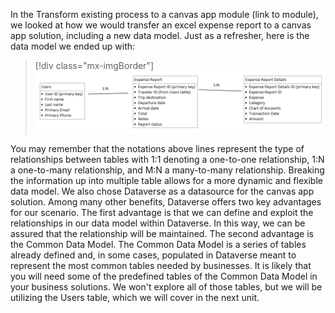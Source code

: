 In the Transform existing process to a canvas app module (link to module), we looked at how we would transfer an excel expense report to a canvas app solution, including a new data model. Just as a refresher, here is the data model we ended up with:

> [!div class="mx-imgBorder"]
> [![Screenshot of a data model showing the relationship between the Users, Expense Report and Expense Report Details.](../media/1-expense-data-model.png)](../media/1-expense-data-model.png#lightbox)

You may remember that the notations above lines represent the type of relationships between tables with 1:1 denoting a one-to-one relationship, 1:N a one-to-many relationship, and M:N a many-to-many relationship. Breaking the information up into multiple table allows for a more dynamic and flexible data model. We also chose Dataverse as a datasource for the canvas app solution. Among many other benefits, Dataverse offers two key advantages for our scenario. The first advantage is that we can define and exploit the relationships in our data model within Dataverse. In this way, we can be assured that the relationship will be maintained. The second advantage is the Common Data Model. The Common Data Model is a series of tables already defined and, in some cases, populated in Dataverse meant to represent the most common tables needed by businesses. It is likely that you will need some of the predefined tables of the Common Data Model in your business solutions. We won't explore all of those tables, but we will be utilizing the Users table, which we will cover in the next unit.
